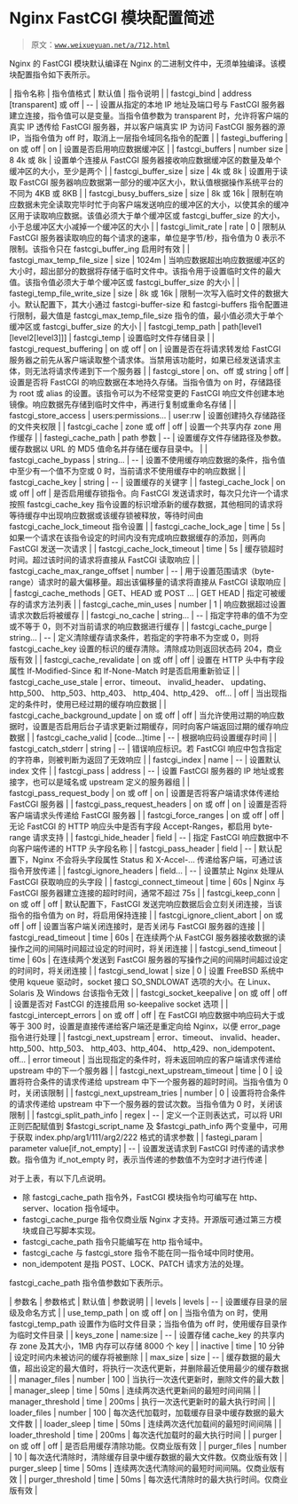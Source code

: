 # Nginx FastCGI 模块配置简述

> 原文：[`www.weixueyuan.net/a/712.html`](http://www.weixueyuan.net/a/712.html)

Nginx 的 FastCGI 模块默认编译在 Nginx 的二进制文件中，无须单独编译。该模块配置指令如下表所示。

| 指令名称 | 指令值格式 | 默认值 | 指令说明 |
| fastcgi_bind | address [transparent]
或 off | -- | 设置从指定的本地 IP 地址及端口号与 FastCGI 服务器建立连接，指令值可以是变量。当指令值参数为 transparent 时，允许将客户端的真实 IP 透传给 FastCGI 服务器，并以客户端真实 IP 为访问 FastCGI 服务器的源 IP，当指令值为 off 时，取消上一层指令域同名指令的配置 |
| fastegi_buffering | on 或 off | on | 设置是否启用响应数据缓冲区 |
| fastcgi_buffers | number size | 8 4k 或 8k | 设置单个连接从 FastCGI 服务器接收响应数据缓冲区的数量及单个缓冲区的大小，至少是两个 |
| fastcgi_buffer_size | size | 4k 或 8k | 设置用于读取 FastCGI 服务器响应数据第一部分的缓冲区大小，默认值根据操作系统平台的不同为 4KB 或 8KB |
| fastcgi_busy_buffers_size | size | 8k 或 16k | 限制在响应数据未完全读取完毕时忙于向客户端发送响应的缓冲区的大小，以使其余的缓冲区用于读取响应数据。该值必须大于单个缓冲区或 fastcgi_buffer_size 的大小，小于总缓冲区大小减掉一个缓冲区的大小 |
| fastcgi_limit_rate | rate | 0 | 限制从 FastCGI 服务器读取响应的每个请求的速率，单位是字节/秒，指令值为 0 表示不限制。该指令只在 fastcgi_buffer_ing 启用时有效 |
| fastcgi_max_temp_file_size | size | 1024m | 当响应数据超出响应数据缓冲区的大小时，超出部分的数据将存储于临时文件中。该指令用于设置临时文件的最大值。该指令值必须大于单个缓冲区或 fastcgi_buffer_size 的大小 |
| fastegi_temp_file_write_size | size | 8k 或 16k | 限制一次写入临时文件的数据大小。默认配置下，其大小通过 fastcgi-buffer-size 和 fastcgi-buffers 指令配置进行限制，最大值是 fastcgi_max_temp_file_size 指令的值，最小值必须大于单个缓冲区或 fastcgi_buffer_size 的大小 |
| fastcgi_temp_path | path[level1 [level2[level3]]] | fastcgi_temp | 设置临时文件存储目录 |
| fastcgi_request_buffering | on 或 off | on | 设置是否在将请求转发给 FastCGI 服务器之前先从客户端读取整个请求体。当禁用该功能时，如果已经发送请求主体，则无法将请求传递到下一个服务器 |
| fastcgi_store | on、off 或 string | off | 设置是否将 FastCGI 的响应数据在本地持久存储。当指令值为 on 时，存储路径为 root 或 alias 的设置。该指令可以为不经常变更的 FastCGI 响应文件创建本地镜像。响应数据先存储到临时文件中，再进行复制或重命名存储 |
| fastcgi_store_access | users:permissions... | user:rw | 设置创建持久存储路径的文件夹权限 |
| fastcgi_cache | zone 或 off | off | 设置一个共享内存 zone 用作缓存 |
| fastegi_cache_path | path 参数 | -- | 设置缓存文件存储路径及参数。缓存数据以 URL 的 MD5 值命名并存储在缓存目录中。 |
| fastcgi_cache_bypass | string... | -- | 设置不使用缓存响应数据的条件，指令值中至少有一个值不为空或 0 时，当前请求不使用缓存中的响应数据 |
| fastcgi_cache_key | string | -- | 设置缓存的关键字 |
| fastegi_cache_lock | on 或 off | off | 是否启用缓存锁指令。向 FastCGI 发送请求时，每次只允许一个请求按照 fastcgi_cache_key 指令设置的标识增添新的缓存数据，其他相同的请求将等待缓存中出现响应数据或该缓存锁被释放，等待时间由 fastcgi_cache_lock_timeout 指令设置 |
| fastcgi_cache_lock_age | time | 5s | 如果一个请求在该指令设定的时间内没有完成响应数据缓存的添加，则再向 FastCGI 发送一次请求 |
| fastcgi_cache_lock_timeout | time | 5s | 缓存锁超时时间。超过该时间的请求将直接从 FastCGI 读取响应 |
| fastcgi_cache_max_range_offset | number | -- | 用于设置范围请求（byte-range）请求时的最大偏移量。超出该偏移量的请求将直接从 FastCGI 读取响应 |
| fastcgi_cache_methods | GET、HEAD 或 POST ... | GET HEAD | 指定可被缓存的请求方法列表 |
| fastcgi_cache_min_uses | number | 1 | 响应数据超过设置请求次数后将被缓存 |
| fastcgi_no_cache | string... | -- | 指定字符串的值不为空或不等于 0，则不对当前请求的响应数据进行缓存 |
| fastcgi_cache_purge | string... | -- | 定义清除缓存请求条件，若指定的字符串不为空或 0，则将 fastcgi_cache_key 设置的标识的缓存清除。清除成功则返回状态码 204，商业版有效 |
| fastcgi_cache_revalidate | on 或 off | off | 设置在 HTTP 头中有字段属性 If-Modified-Since 和 If-None-Match 时是否启用重新验证 |
| fastcgi_cache_use_stale | error、timeout、 invalid_header、
updating、http_500、
http_503、http_403、
http_404、http_429、
off... | off | 当出现指定的条件时，使用已经过期的缓存响应数据 |
| fastcgi_cache_background_update | on 或 off | off | 当允许使用过期的响应数据时，设置是否启用后台子请求更新过期缓存，同时向客户端返回过期的缓存响应数据 |
| fastcgi_cache_valid | [code...]time | -- | 根据响应码设置缓存时间 |
| fastcgi_catch_stderr | string | -- | 错误响应标识。若 FastCGI 响应中包含指定的字符串，则被判断为返回了无效响应 |
| fastcgi_index | name | -- | 设置默认 index 文件 |
| fastcgi_pass | address | -- | 设置 FastCGI 服务器的 IP 地址或套接字，也可以是域名或 upstream 定义的服务器组 |
| fastcgi_pass_request_body | on 或 off | on | 设置是否将客户端请求体传递给 FastCGI 服务器 |
| fastcgi_pass_request_headers | on 或 off | on | 设置是否将客户端请求头传递给 FastCGI 服务器 |
| fastcgi_force_ranges | on 或 off | off | 无论 FastCGI 的 HTTP 响应头中是否有字段 Accept-Ranges，都启用 byte-range 请求支持 |
| fastcgi_hide_header | field | -- | 指定 FastCGI 响应数据中不向客户端传递的 HTTP 头字段名称 |
| fastcgi_pass_header | field | -- | 默认配置下，Nginx 不会将头字段属性 Status 和 X-Accel-... 传递给客户端，可通过该指令开放传递 |
| fastcgi_ignore_headers | field... | -- | 设置禁止 Nginx 处理从 FastCGI 获取响应的头字段 |
| fastcgi_connect_timeout | time | 60s | Nginx 与 FastCGI 服务器建立连接的超时时间，通常不超过 75s |
| fastcgi_keep_conn | on 或 off | off | 默认配置下，FastCGI 发送完响应数据后会立刻关闭连接，当该指令的指令值为 on 时，将启用保持连接 |
| fastcgi_ignore_client_abort | on 或 off | off | 设置当客户端关闭连接时，是否关闭与 FastCGI 服务器的连接 |
| fastcgi_read_timeout | time | 60s | 在连续两个从 FastCGI 服务器接收数据的读操作之间的间隔时间超过设定的时间时，将关闭连接 |
| fastcgi_send_timeout | time | 60s | 在连续两个发送到 FastCGI 服务器的写操作之间的间隔时间超过设定的时间时，将关闭连接 |
| fastcgi_send_lowat | size | 0 | 设置 FreeBSD 系统中使用 kqueue 驱动时，socket 接口 SO_SNDLOWAT 选项的大小。在 Linux、Solaris 及 Windows 台该指令无效 |
| fastcgi_socket_keepalive | on 或 off | off | 设置是否对 FastCGI 的连接启用 so-keepalive socket 选项 |
| fastcgi_intercept_errors | on 或 off | off | 在 FastCGI 响应数据中响应码大于或等于 300 时，设置是直接传递给客户端还是重定向给 Nginx，以便 error_page 指令进行处理 |
| fastcgi_next_upstream | error、timeout、 invalid、header、
http_500、http_503、
http_403、http_404、
http_429、non_idempotent、off... | error timeout | 当出现指定的条件时，将未返回响应的客户端请求传递给 upstream 中的下一个服务器 |
| fastcgi_next_upstream_timeout | time | 0 | 设置将符合条件的请求传递给 upstream 中下一个服务器的超时时间。当指令值为 0 时，关闭该限制 |
| fastcgi_next_upstream_tries | number | 0 | 设置将符合条件的请求传递给 upstream 中下一个服务器的尝试次数。当指令值为 0 时，关闭该限制 |
| fastcgi_split_path_info | regex | -- | 定义一个正则表达式，可以将 URI 正则匹配赋值到 $fastcgi_script_name 及 $fastcgi_path_info 两个变量中，可用于获取 index.php/arg1/111/arg2/222 格式的请求参数 |
| fastegi_param | parameter value[if_not_empty] | -- | 设置发送请求到 FastCGI 时传递的请求参数。指令值为 if_not_empty 时，表示当传递的参数值不为空时才进行传递 |

对于上表，有以下几点说明。

*   除 fastcgi_cache_path 指令外，FastCGI 模块指令均可编写在 http、server、location 指令域中。
*   fastcgi_cache_purge 指令仅商业版 Nginx 才支持。开源版可通过第三方模块或自己写脚本实现。
*   fastcgi_cache_path 指令只能编写在 http 指令域中。
*   fastcgi_cache 与 fastcgi_store 指令不能在同一指令域中同时使用。
*   non_idempotent 是指 POST、LOCK、PATCH 请求方法的处理。

fastcgi_cache_path 指令值参数如下表所示。

| 参数名 | 参数格式 | 默认值 | 参数说明 |
| levels | levels | -- | 设置缓存目录的层级及命名方式 |
| use_temp_path | on 或 off | on | 当指令值为 on 时，使用 fastcgi_temp_path 设置作为临时文件目录；当指令值为 off 时，使用缓存目录作为临时文件目录 |
| keys_zone | name:size | -- | 设置存储 cache_key 的共享内存 zone 及其大小，1MB 内存可以存储 8000 个 key |
| inactive | time | 10 分钟 | 设定时间内未被访问的缓存将被删除 |
| max_size | size | -- | 缓存数据的最大值，超出设定的最大值时，将执行一次迭代更新，并删除最近使用最少的缓存数据 |
| manager_files | number | 100 | 当执行一次迭代更新时，删除文件的最大数 |
| manager_sleep | time | 50ms | 连续两次迭代更新间的最短时间间隔 |
| manager_threshold | time | 200ms | 执行一次迭代更新时的最大执行时间 |
| loader_files | number | 100 | 每次迭代加载时，加载缓存目录中缓存数据的最大文件数 |
| loader_sleep | time | 50ms | 连续两次迭代加载间的最短时间间隔 |
| loader_threshold | time | 200ms | 每次迭代加载时的最大执行时间 |
| purger | on 或 off | off | 是否启用缓存清除功能。仅商业版有效 |
| purger_files | number | 10 | 每次迭代清除时，清除缓存目录中缓存数据的最大文件数。仅商业版有效 |
| purger_sleep | time | 50ms | 连续两次迭代清除间的最短时间间隔。仅商业版有效 |
| purger_threshold | time | 50ms | 每次迭代清除时的最大执行时间。仅商业版有效 |